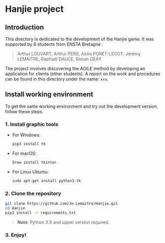 # Hanjie project

## Introduction
This directory is dedicated to the development of the Hanjie game. It was supported by 6 students from ENSTA Bretagne : 

> Arthur LOUVART, Arthur PERS, Azilis PORET-LEGOT, Jérémy LEMAITRE, Raphaël DAUCE, Ronan GEAY

The project involves discovering the AGILE method by developing an application for clients (other students). A report on the work and procedures can be found in this directory under the name: `xxx`.

## Install working environment

To get the same working environment and try out the development version, follow these steps. 

### 1. Install graphic tools

- For Windows:
  ```powershell
  pip3 install tk
  ```
- For macOS:
  ```bash
  brew install tkinter
  ```
- For Linux Ubuntu:
  ```bash
  sudo apt-get install python3-tk
  ```

### 2. Clone the repository

```bash
git clone https://github.com/Je-Lemaitre/Hanjie.git
cd Hanjie
pip3 install -r requirements.txt
```

> **Note**: Python 3.9 and upper version required.

### 3. Enjoy!
